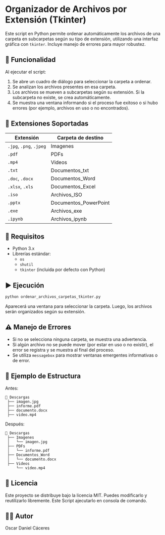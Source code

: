 # Organizador de Archivos por Extensión (Tkinter)

Este script en Python permite ordenar automáticamente los archivos de una carpeta en subcarpetas según su tipo de extensión, utilizando una interfaz gráfica con `tkinter`. Incluye manejo de errores para mayor robustez.

## 📌 Funcionalidad

Al ejecutar el script:

1. Se abre un cuadro de diálogo para seleccionar la carpeta a ordenar.
2. Se analizan los archivos presentes en esa carpeta.
3. Los archivos se mueven a subcarpetas según su extensión. Si la subcarpeta no existe, se crea automáticamente.
4. Se muestra una ventana informando si el proceso fue exitoso o si hubo errores (por ejemplo, archivos en uso o no encontrados).

## 🧠 Extensiones Soportadas

| Extensión         | Carpeta de destino         |
|-------------------|----------------------------|
| `.jpg`, `.png`, `.jpeg` | Imagenes             |
| `.pdf`            | PDFs                       |
| `.mp4`            | Videos                     |
| `.txt`            | Documentos_txt             |
| `.doc`, `.docx`   | Documentos_Word            |
| `.xlsx`, `.xls`   | Documentos_Excel           |
| `.iso`            | Archivos_ISO               |
| `.pptx`           | Documentos_PowerPoint      |
| `.exe`            | Archivos_exe               |
| `.ipynb`          | Archivos_ipynb             |

## 🚀 Requisitos

- Python 3.x
- Librerías estándar:
  - `os`
  - `shutil`
  - `tkinter` (incluida por defecto con Python)

## ▶️ Ejecución

```bash
python ordenar_archivos_carpetas_tkinter.py
```

Aparecerá una ventana para seleccionar la carpeta. Luego, los archivos serán organizados según su extensión.

## ⚠️ Manejo de Errores

- Si no se selecciona ninguna carpeta, se muestra una advertencia.
- Si algún archivo no se puede mover (por estar en uso o no existir), el error se registra y se muestra al final del proceso.
- Se utiliza `messagebox` para mostrar ventanas emergentes informativas o de error.

## 📂 Ejemplo de Estructura

Antes:

```
📁 Descargas
 ├── imagen.jpg
 ├── informe.pdf
 ├── documento.docx
 ├── video.mp4
```

Después:

```
📁 Descargas
 ├── Imagenes
 │   └── imagen.jpg
 ├── PDFs
 │   └── informe.pdf
 ├── Documentos_Word
 │   └── documento.docx
 ├── Videos
     └── video.mp4
```
## 📄 Licencia

Este proyecto se distribuye bajo la licencia MIT. Puedes modificarlo y reutilizarlo libremente.
Este Script ajecutarlo en consola de comando.

## 🧑‍💻 Autor

Oscar Daniel Cáceres
